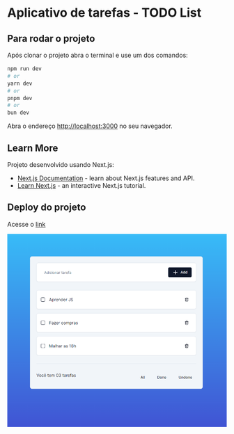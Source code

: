 # Aplicativo de tarefas - TODO List

## Para rodar o projeto

Após clonar o projeto abra o terminal e use um dos comandos:

```bash
npm run dev
# or
yarn dev
# or
pnpm dev
# or
bun dev
```

Abra o endereço [http://localhost:3000](http://localhost:3000) no seu navegador.

## Learn More

Projeto desenvolvido usando Next.js:

- [Next.js Documentation](https://nextjs.org/docs) - learn about Next.js features and API.
- [Learn Next.js](https://nextjs.org/learn) - an interactive Next.js tutorial.

## Deploy do projeto

Acesse o [link](https://todo-app-orpin-eta-79.vercel.app/)

![aplicativo todo](https://github.com/edcabralc/todo-app/blob/master/todo.png)
